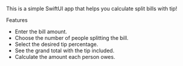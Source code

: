 This is a simple SwiftUI app that helps you calculate split bills with tip!

Features
- Enter the bill amount.
- Choose the number of people splitting the bill.
- Select the desired tip percentage.
- See the grand total with the tip included.
- Calculate the amount each person owes.

